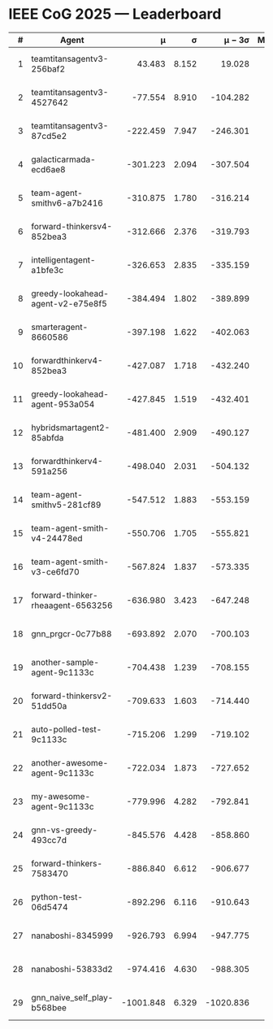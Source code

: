 # IEEE CoG 2025 — Leaderboard

| # | Agent | μ | σ | μ − 3σ | Matches | Updated |
|---:|---|---:|---:|---:|---:|---|
| 1 | teamtitansagentv3-256baf2 | 43.483 | 8.152 | 19.028 | 18836 | 2025-08-24 11:44 |
| 2 | teamtitansagentv3-4527642 | -77.554 | 8.910 | -104.282 | 18570 | 2025-08-24 11:44 |
| 3 | teamtitansagentv3-87cd5e2 | -222.459 | 7.947 | -246.301 | 19866 | 2025-08-24 11:44 |
| 4 | galacticarmada-ecd6ae8 | -301.223 | 2.094 | -307.504 | 17180 | 2025-08-24 11:44 |
| 5 | team-agent-smithv6-a7b2416 | -310.875 | 1.780 | -316.214 | 18720 | 2025-08-24 11:44 |
| 6 | forward-thinkersv4-852bea3 | -312.666 | 2.376 | -319.793 | 15117 | 2025-08-24 11:44 |
| 7 | intelligentagent-a1bfe3c | -326.653 | 2.835 | -335.159 | 15843 | 2025-08-24 11:44 |
| 8 | greedy-lookahead-agent-v2-e75e8f5 | -384.494 | 1.802 | -389.899 | 19150 | 2025-08-24 11:44 |
| 9 | smarteragent-8660586 | -397.198 | 1.622 | -402.063 | 15646 | 2025-08-24 11:44 |
| 10 | forwardthinkerv4-852bea3 | -427.087 | 1.718 | -432.240 | 15467 | 2025-08-24 11:44 |
| 11 | greedy-lookahead-agent-953a054 | -427.845 | 1.519 | -432.401 | 17450 | 2025-08-24 11:44 |
| 12 | hybridsmartagent2-85abfda | -481.400 | 2.909 | -490.127 | 15614 | 2025-08-24 11:44 |
| 13 | forwardthinkerv4-591a256 | -498.040 | 2.031 | -504.132 | 15401 | 2025-08-24 11:44 |
| 14 | team-agent-smithv5-281cf89 | -547.512 | 1.883 | -553.159 | 18220 | 2025-08-24 11:44 |
| 15 | team-agent-smith-v4-24478ed | -550.706 | 1.705 | -555.821 | 19036 | 2025-08-24 11:44 |
| 16 | team-agent-smith-v3-ce6fd70 | -567.824 | 1.837 | -573.335 | 19636 | 2025-08-24 11:44 |
| 17 | forward-thinker-rheaagent-6563256 | -636.980 | 3.423 | -647.248 | 17656 | 2025-08-24 11:44 |
| 18 | gnn_prgcr-0c77b88 | -693.892 | 2.070 | -700.103 | 16580 | 2025-08-24 11:44 |
| 19 | another-sample-agent-9c1133c | -704.438 | 1.239 | -708.155 | 18660 | 2025-08-24 11:44 |
| 20 | forward-thinkersv2-51dd50a | -709.633 | 1.603 | -714.440 | 17896 | 2025-08-24 11:44 |
| 21 | auto-polled-test-9c1133c | -715.206 | 1.299 | -719.102 | 19340 | 2025-08-24 11:44 |
| 22 | another-awesome-agent-9c1133c | -722.034 | 1.873 | -727.652 | 20100 | 2025-08-24 11:44 |
| 23 | my-awesome-agent-9c1133c | -779.996 | 4.282 | -792.841 | 18680 | 2025-08-24 11:44 |
| 24 | gnn-vs-greedy-493cc7d | -845.576 | 4.428 | -858.860 | 14780 | 2025-08-24 11:44 |
| 25 | forward-thinkers-7583470 | -886.840 | 6.612 | -906.677 | 17200 | 2025-08-24 11:44 |
| 26 | python-test-06d5474 | -892.296 | 6.116 | -910.643 | 14950 | 2025-08-24 11:44 |
| 27 | nanaboshi-8345999 | -926.793 | 6.994 | -947.775 | 15250 | 2025-08-24 11:44 |
| 28 | nanaboshi-53833d2 | -974.416 | 4.630 | -988.305 | 14540 | 2025-08-24 11:44 |
| 29 | gnn_naive_self_play-b568bee | -1001.848 | 6.329 | -1020.836 | 14720 | 2025-08-24 11:44 |
